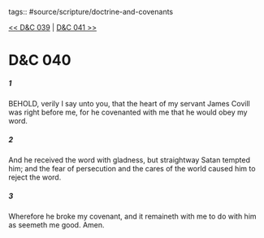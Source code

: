 tags:: #source/scripture/doctrine-and-covenants

[<< D&C 039](doctrine-and-covenants/D&C_039.md) | [D&C 041 >>](doctrine-and-covenants/D&C_041.md)

# D&C 040

##### 1

BEHOLD, verily I say unto you, that the heart of my servant James Covill was right before me, for he covenanted with me that he would obey my word.

##### 2

And he received the word with gladness, but straightway Satan tempted him; and the fear of persecution and the cares of the world caused him to reject the word.

##### 3

Wherefore he broke my covenant, and it remaineth with me to do with him as seemeth me good. Amen.
